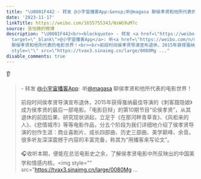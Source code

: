 ```yaml
---
title: "\U0001F442 - 转发 @小宇宙播客App:&ensp;听@magasa 聊侯孝贤和他所代表的电影世界！前段时间侯孝贤导演宣布退休，2015年获得戛纳最佳导演的《刺客聂隐娘》成为侯孝贤..."
date: '2023-11-17'
linkTitle: https://weibo.com/1655755343/NsWG9uM7c
source: 张怡微的微博
description: "\U0001F442<br><blockquote> - 转发 <a href=\"https://weibo.com/7340566849\"
  target=\"_blank\">@小宇宙播客App</a>: 听<a href=\"https://weibo.com/n/magasa\">@magasa</a>
  聊侯孝贤和他所代表的电影世界！<br><br>前段时间侯孝贤导演宣布退休，2015年获得戛纳最佳导演的《刺客聂隐娘》成为侯孝贤的最后一部电影。「电影巨辩」的第10期节目“论侯孝贤”，从其退休的前因后果、研究现状讲起，立足于《在那河畔青草青》、《风柜来的人》、《悲情城市》等等电影作品，分五个阶段为我们详细地介绍了侯孝贤导演的创作生涯：商业喜剧片、成长四部曲、历史三部曲、美学巅峰、余音。很多听友深深震撼于内容的丰富完备，称其为“用播客来写论文”。<br><br>\U0001F3A7收听本期，便能在总览电影史之余，了解侯孝贤电影中所反映出的中国美学和情感内核。<img
  style=\"\" src=\"https://tvax3.sinaimg.cn/large/0080Mg ..."
disable_comments: true
---
```

👂<br><blockquote> - 转发 <a href="https://weibo.com/7340566849" target="_blank">@小宇宙播客App</a>: 听<a href="https://weibo.com/n/magasa">@magasa</a> 聊侯孝贤和他所代表的电影世界！<br><br>前段时间侯孝贤导演宣布退休，2015年获得戛纳最佳导演的《刺客聂隐娘》成为侯孝贤的最后一部电影。「电影巨辩」的第10期节目“论侯孝贤”，从其退休的前因后果、研究现状讲起，立足于《在那河畔青草青》、《风柜来的人》、《悲情城市》等等电影作品，分五个阶段为我们详细地介绍了侯孝贤导演的创作生涯：商业喜剧片、成长四部曲、历史三部曲、美学巅峰、余音。很多听友深深震撼于内容的丰富完备，称其为“用播客来写论文”。<br><br>🎧收听本期，便能在总览电影史之余，了解侯孝贤电影中所反映出的中国美学和情感内核。<img style="" src="https://tvax3.sinaimg.cn/large/0080Mg ...